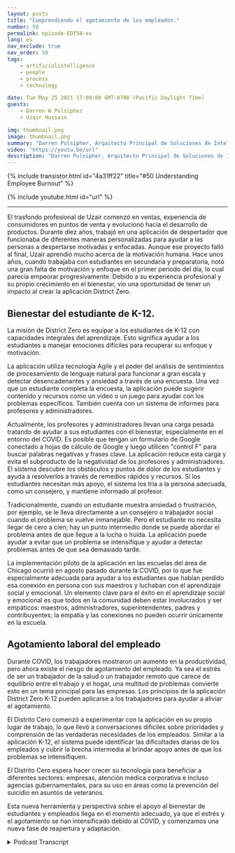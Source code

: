 ```yaml
---
layout: posts
title: "Comprendiendo el agotamiento de los empleados."
number: 50
permalink: episode-EDT50-es
lang: es
nav_exclude: true
nav_order: 50
tags:
    - artificialintelligence
    - people
    - process
    - technology

date: Tue May 25 2021 17:00:00 GMT-0700 (Pacific Daylight Time)
guests:
    - Darren W Pulsipher
    - Uzair Hussain

img: thumbnail.png
image: thumbnail.png
summary: "Darren Pulsipher, Arquitecto Principal de Soluciones de Intel, habla con Uzair Hussain, CEO de District Zero, sobre cómo la aplicación de la compañía que apoya el bienestar mental de los estudiantes de K-12 puede aplicarse a prevenir el agotamiento de los empleados."
video: "https://youtu.be/url"
description: "Darren Pulsipher, Arquitecto Principal de Soluciones de Intel, habla con Uzair Hussain, CEO de District Zero, sobre cómo la aplicación de la compañía que apoya el bienestar mental de los estudiantes de K-12 puede aplicarse a prevenir el agotamiento de los empleados."
---
```


<div>
{% include transistor.html id="4a31ff22" title="#50 Understanding Employee Burnout" %}

{% include youtube.html id="url" %}
</div>

---

El trasfondo profesional de Uzair comenzó en ventas, experiencia de consumidores en puntos de venta y evolucionó hacia el desarrollo de productos. Durante diez años, trabajó en una aplicación de despertador que funcionaba de diferentes maneras personalizadas para ayudar a las personas a despertarse motivadas y enfocadas. Aunque ese proyecto falló al final, Uzair aprendió mucho acerca de la motivación humana. Hace unos años, cuando trabajaba con estudiantes en secundaria y preparatoria, notó una gran falta de motivación y enfoque en el primer periodo del día, lo cual parecía empeorar progresivamente. Debido a su experiencia profesional y su propio crecimiento en el bienestar, vio una oportunidad de tener un impacto al crear la aplicación District Zero.

## Bienestar del estudiante de K-12.

La misión de District Zero es equipar a los estudiantes de K-12 con capacidades integrales del aprendizaje. Esto significa ayudar a los estudiantes a manejar emociones difíciles para recuperar su enfoque y motivación.

La aplicación utiliza tecnología Agile y el poder del análisis de sentimientos de procesamiento de lenguaje natural para funcionar a gran escala y detectar desencadenantes y ansiedad a través de una encuesta. Una vez que un estudiante completa la encuesta, la aplicación puede sugerir contenido y recursos como un video o un juego para ayudar con los problemas específicos. También cuenta con un sistema de informes para profesores y administradores.

Actualmente, los profesores y administradores llevan una carga pesada tratando de ayudar a sus estudiantes con el bienestar, especialmente en el entorno del COVID. Es posible que tengan un formulario de Google conectado a hojas de cálculo de Google y luego utilicen "control F" para buscar palabras negativas y frases clave. La aplicación reduce esta carga y evita el subproducto de la negatividad de los profesores y administradores. El sistema descubre los obstáculos y puntos de dolor de los estudiantes y ayuda a resolverlos a través de remedios rápidos y recursos. Si los estudiantes necesitan más apoyo, el sistema los tria a la persona adecuada, como un consejero, y mantiene informado al profesor.

Tradicionalmente, cuando un estudiante muestra ansiedad o frustración, por ejemplo, se le lleva directamente a un consejero o trabajador social cuando el problema se vuelve inmanejable. Pero el estudiante no necesita llegar de cero a cien; hay un punto intermedio donde se puede abordar el problema antes de que llegue a la lucha o huida. La aplicación puede ayudar a evitar que un problema se intensifique y ayudar a detectar problemas antes de que sea demasiado tarde.

La implementación piloto de la aplicación en las escuelas del área de Chicago ocurrió en agosto pasado durante la COVID, por lo que fue especialmente adecuada para ayudar a los estudiantes que habían perdido esa conexión en persona con sus maestros y luchaban con el aprendizaje social y emocional. Un elemento clave para el éxito en el aprendizaje social y emocional es que todos en la comunidad deben estar involucrados y ser empáticos: maestros, administradores, superintendentes, padres y contribuyentes; la empatía y las conexiones no pueden ocurrir únicamente en la escuela.

## Agotamiento laboral del empleado

Durante COVID, los trabajadores mostraron un aumento en la productividad, pero ahora existe el riesgo de agotamiento del empleado. Ya sea el estrés de ser un trabajador de la salud o un trabajador remoto que carece de equilibrio entre el trabajo y el hogar, una multitud de problemas convierte esto en un tema principal para las empresas. Los principios de la aplicación District Zero K-12 pueden aplicarse a los trabajadores para ayudar a aliviar el agotamiento.

El Distrito Cero comenzó a experimentar con la aplicación en su propio lugar de trabajo, lo que llevó a conversaciones difíciles sobre prioridades y comprensión de las verdaderas necesidades de los empleados. Similar a la aplicación K-12, el sistema puede identificar las dificultades diarias de los empleados y cubrir la brecha intermedia al brindar apoyo antes de que los problemas se intensifiquen.

El Distrito Cero espera hacer crecer su tecnología para beneficiar a diferentes sectores: empresas, atención médica corporativa e incluso agencias gubernamentales, para su uso en áreas como la prevención del suicidio en asuntos de veteranos.

Esta nueva herramienta y perspectiva sobre el apoyo al bienestar de estudiantes y empleados llega en el momento adecuado, ya que el estrés y el agotamiento se han intensificado debido al COVID, y comenzamos una nueva fase de reapertura y adaptación.



<details>
<summary> Podcast Transcript </summary>

<p></p>

</details>
